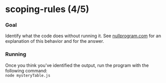 # scoping-rules (4/5)
### Goal
Identify what the code does without running it. See [nullprogram.com](https://nullprogram.com/blog/2012/11/19/) for an explanation of this behavior and for the answer.
### Running
Once you think you've identified the output, run the program with the following command:\
`node mysteryTable.js`
